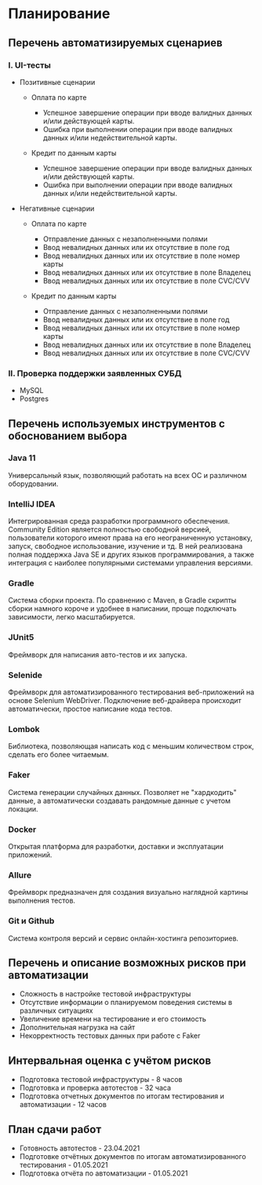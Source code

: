 # Планирование

## Перечень автоматизируемых сценариев

### I. UI-тесты

- Позитивные сценарии
  
  - Оплата по карте
    - Успешное завершение операции при вводе валидных данных и/или действующей карты.
    - Ошибка при выполнении операции при вводе валидных данных и/или недействительной карты.

  - Кредит по данным карты
    - Успешное завершение операции при вводе валидных данных и/или действующей карты.
    - Ошибка при выполнении операции при вводе валидных данных и/или недействительной карты.

- Негативные сценарии
  
  - Оплата по карте
    - Отправление данных с незаполненными полями
    - Ввод невалидных данных или их отсутствие в поле год
    - Ввод невалидных данных или их отсутствие в поле номер карты
    - Ввод невалидных данных или их отсутствие в поле Владелец
    - Ввод невалидных данных или их отсутствие в поле CVC/CVV

  - Кредит по данным карты
      - Отправление данных с незаполненными полями
      - Ввод невалидных данных или их отсутствие в поле год
      - Ввод невалидных данных или их отсутствие в поле номер карты
      - Ввод невалидных данных или их отсутствие в поле Владелец
      - Ввод невалидных данных или их отсутствие в поле CVC/CVV

### II. Проверка поддержки заявленных СУБД

- MySQL
- Postgres

## Перечень используемых инструментов с обоснованием выбора

### Java 11
Универсальный язык, позволяющий работать на всех ОС и различном оборудовании.

### IntelliJ IDEA
Интегрированная среда разработки программного обеспечения. Community Edition является полностью свободной версией, пользователи которого имеют права на его неограниченную установку, запуск, свободное использование, изучение и тд. В ней реализована полная поддержка Java SE и других языков программирования, а также интеграция с наиболее популярными системами управления версиями.

### Gradle
Система сборки проекта. По сравнению с Maven, в Gradle скрипты сборки намного короче и удобнее в написании, проще подключать зависимости, легко масштабируется.

### JUnit5
Фреймворк для написания авто-тестов и их запуска.

### Selenide
Фреймворк для автоматизированного тестирования веб-приложений на основе Selenium WebDriver. Подключение веб-драйвера происходит автоматически, простое написание кода тестов.

### Lombok
Библиотека, позволяющая написать код с меньшим количеством строк, сделать его более читаемым.

### Faker
Система генерации случайных данных. Позволяет не "хардкодить" данные, а автоматически создавать рандомные данные с учетом локации.

### Docker
Открытая платформа для разработки, доставки и эксплуатации приложений.

### Allure
Фреймворк предназначен для создания визуально наглядной картины выполнения тестов.

### Git и Github
Система контроля версий и сервис онлайн-хостинга репозиториев.

## Перечень и описание возможных рисков при автоматизации

- Сложность в настройке тестовой инфраструктуры
- Отсутствие информации о планируемом поведения системы в различных ситуациях
- Увеличение времени на тестирование и его стоимость
- Дополнительная нагрузка на сайт
- Некорректность тестовых данных при работе с Faker

## Интервальная оценка с учётом рисков

- Подготовка тестовой инфраструктуры - 8 часов
- Подготовка и проверка автотестов - 32 часа
- Подготовка отчетных документов по итогам тестирования и автоматизации - 12 часов

## План сдачи работ

- Готовность автотестов - 23.04.2021
- Подготовке отчётных документов по итогам автоматизированного тестирования - 01.05.2021
- Подготовка отчёта по автоматизации - 01.05.2021